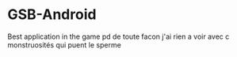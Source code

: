 # GSB-Android

Best application in the game pd
de toute facon j'ai rien a voir avec c monstruosités qui puent le sperme
